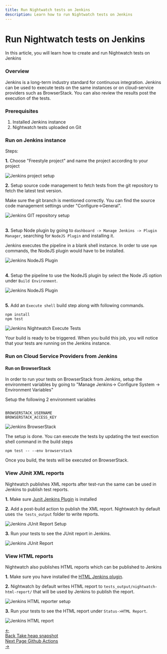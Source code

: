 ```yaml
---
title: Run Nightwatch tests on Jenkins
description: Learn how to run Nightwatch tests on Jenkins
---
```


<div class="page-header"><h1>Run Nightwatch tests on Jenkins</h1></div>

In this article, you will learn how to create and run Nightwatch tests on Jenkins

### Overview

Jenkins is a long-term industry standard for continuous integration. Jenkins can be used to execute tests on the same instances or on cloud-service providers such as BrowserStack. You can also review the results post the execution of  the tests. 

### Prerequisites
1. Installed Jenkins instance
2. Nightwatch tests uploaded on Git

### Run on Jenkins instance

Steps:

<p><strong>1.</strong> Choose "Freestyle project" and name the project according to your project</p>

![Jenkins project setup](https://user-images.githubusercontent.com/1677755/177561718-3d9742e8-dcdc-4430-9b48-ca2eeb054023.png)

<p><strong>2.</strong> Setup source code management to fetch tests from the git repository to fetch the latest test version.</p> 

<p>Make sure the git branch is mentioned correctly. You can find the source code management settings under "Configure->General".</p>

![Jenkins GIT repository setup](https://user-images.githubusercontent.com/1677755/177564242-f5d2161b-a7f8-4be9-9923-7e12cfce645b.png)

<br><strong>3.</strong> Setup Node plugin by going to `dashboard -> Manage Jenkins -> Plugin Manager`, searching for `NodeJS Plugin` and installing it.

Jenkins executes the pipeline in a blank shell instance. In order to use `npm` commands, the NodeJS plugin would have to be installed.

![Jenkins NodeJS Plugin](https://user-images.githubusercontent.com/1677755/177565528-0d97bcf8-307d-412f-9b5f-8b091f32680f.png)

<br><strong>4.</strong> Setup the pipeline to use the NodeJS plugin by select the Node JS option under `Build Environment`.

![Jenkins NodeJS Plugin](https://user-images.githubusercontent.com/1677755/177566306-ff7eb83b-021e-4325-8746-1f6da9fbb058.png)

<br><strong>5.</strong> Add an `Execute shell` build step along with following commands.

<pre><code class="language-bash">npm install
npm test</code></pre>

![Jenkins Nightwatch Execute Tests](https://user-images.githubusercontent.com/1677755/177566752-6fd5e4d0-96a8-47f7-bd93-3cc7c597d4ba.png)

Your build is ready to be triggered. When you build this job, you will notice that your tests are running on the Jenkins instance.

### Run on Cloud Service Providers from Jenkins

#### Run on BrowserStack

In order to run your tests on BrowserStack from Jenkins, setup the environment variables by going to "Manage Jenkins-> Configure System -> Environment Variables"

Setup the following 2 environment variables

```

BROWSERSTACK_USERNAME
BROWSERSTACK_ACCESS_KEY

```

![Jenkins BrowserStack](https://user-images.githubusercontent.com/1677755/177569029-da96b37d-6377-404f-9562-315d0694997d.png)

The setup is done. You can execute the tests by updating the test exection shell command in the build steps

<pre><code class="language-bash">npm test -- --env browserstack</code></pre>

Once you build, the tests will be executed on BrowserStack.

### View JUnit XML reports
Nightwatch publishes XML reports after test-run the same can be used in Jenkins to publish test reports.

<strong>1.</strong> Make sure [Junit Jenkins Plugin](https://plugins.jenkins.io/junit/) is installed

<strong>2.</strong> Add a post-build action to publish the XML report. Nightwatch by default uses `the tests_output` folder to write reports.

![Jenkins JUnit Report Setup](https://user-images.githubusercontent.com/1677755/178725915-ec67050c-8274-4379-8a5c-771fe9239f89.png)

<p><strong>3.</strong> Run your tests to see the JUnit report in Jenkins.</p>

![Jenkins JUnit Report](https://user-images.githubusercontent.com/1677755/178726091-3f7a7c51-76bf-4944-88f0-5c00da8fa398.png)

### View HTML reports
Nightwatch also publishes HTML reports which can be published to Jenkins

<strong>1.</strong> Make sure you have installed the [HTML Jenkins plugin](https://plugins.jenkins.io/htmlpublisher/).

<strong>2.</strong> Nightwatch by default writes HTML report to `tests_output/nightwatch-html-report/` that will be used by Jenkins to publish the report.

![Jenkins HTML reporter setup](https://user-images.githubusercontent.com/1677755/178726263-5c0cffde-85e9-41f1-93e5-dabbda9fe04e.png)

<strong>3.</strong> Run your tests to see the HTML report under `Status->HTML Report`.

![Jenkins HTML report](https://user-images.githubusercontent.com/1677755/178733403-8205f8ad-81a0-47d7-99aa-676e6e211aa2.png)

<div class="doc-pagination pt-40">
  <div class="previous">
    <a href="https://nightwatchjs.org/guide/running-tests/take-heap-snapshot.html">
      <span>←</span>
        <div class="d-flex flex-column">
          <span class="smallT">Back</span>
          <span class="bigT">Take heap snapshot</span>
        </div>
    </a>
  </div>
  <div class="next">
    <a href="https://nightwatchjs.org/guide/ci-integrations/run-nightwatch-on-github-actions.html">
        <div class="d-flex flex-column">
          <span class="smallT">Next Page</span>
          <span class="bigT">Github Actions</span>
        </div>
        <span>→</span>
    </a>
  </div>
</div>
